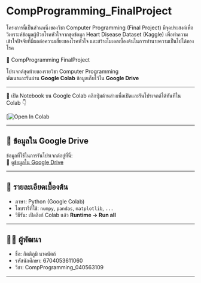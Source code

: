 # CompProgramming_FinalProject
โครงการนี้เป็นส่วนหนึ่งของวิชา Computer Programming (Final Project) มีจุดประสงค์เพื่อวิเคราะห์ข้อมูลผู้ป่วยโรคหัวใจจากชุดข้อมูล Heart Disease Dataset (Kaggle) เพื่อทำความเข้าใจปัจจัยที่มีผลต่อความเสี่ยงของโรคหัวใจ และสร้างโมเดลเบื้องต้นในการทำนายความเป็นไปได้ของโรค

🧮 CompProgramming FinalProject

โปรเจกต์สุดท้ายของรายวิชา Computer Programming  
พัฒนาและรันผ่าน **Google Colab** ข้อมูลเก็บไว้ใน **Google Drive**

---

🚀 เปิด Notebook บน Google Colab
คลิกปุ่มด้านล่างเพื่อเปิดและรันโปรเจกต์ได้ทันทีใน Colab 👇

[![Open In Colab](https://colab.research.google.com/drive/1WwJ43mu2So8sCOc52d63xeTURQZF0ExJ?usp=sharing)

---

## 📂 ข้อมูลใน Google Drive
ข้อมูลที่ใช้ในการรันโปรเจกต์อยู่ที่นี่:  
🔗 [ดูข้อมูลใน Google Drive](https://drive.google.com/drive/folders/1TAsF3nlzcxv7BsqvnBSUpugiEoWjV1Pz?usp=drive_link)

---

## 🧰 รายละเอียดเบื้องต้น
- ภาษา: Python (Google Colab)
- ไลบรารีที่ใช้: `numpy`, `pandas`, `matplotlib`, `...`
- วิธีรัน: เปิดลิงก์ Colab แล้ว **Runtime → Run all**

---

## 👩‍💻 ผู้พัฒนา
- ชื่อ: กิตติภูมิ นาคนัตถ์
- รหัสนักศึกษา: 6704053611060
- วิชา: CompProgramming_040563109

---
